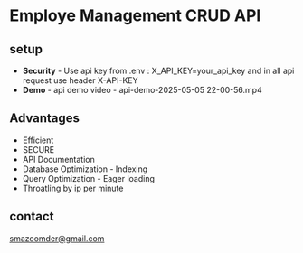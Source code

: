 # Employe Management CRUD API

## setup

-   **Security** - Use api key from .env : X_API_KEY=your_api_key and in all api request use header X-API-KEY
-   **Demo** - api demo video - api-demo-2025-05-05 22-00-56.mp4

## Advantages

-   Efficient
-   SECURE
-   API Documentation
-   Database Optimization - Indexing
-   Query Optimization - Eager loading
-   Throatling by ip per minute

## contact

smazoomder@gmail.com
